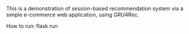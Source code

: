 This is a demonstration of session-based recommendation system via a simple e-commerce web application, using GRU4Rec.

How to run: flask run

